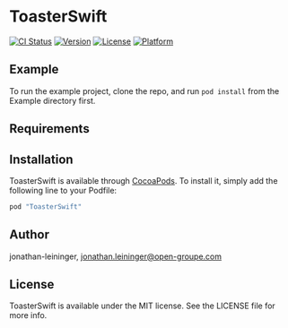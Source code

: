 # ToasterSwift

[![CI Status](http://img.shields.io/travis/jonathan-leininger/ToasterSwift.svg?style=flat)](https://travis-ci.org/jonathan-leininger/ToasterSwift)
[![Version](https://img.shields.io/cocoapods/v/ToasterSwift.svg?style=flat)](http://cocoapods.org/pods/ToasterSwift)
[![License](https://img.shields.io/cocoapods/l/ToasterSwift.svg?style=flat)](http://cocoapods.org/pods/ToasterSwift)
[![Platform](https://img.shields.io/cocoapods/p/ToasterSwift.svg?style=flat)](http://cocoapods.org/pods/ToasterSwift)

## Example

To run the example project, clone the repo, and run `pod install` from the Example directory first.

## Requirements

## Installation

ToasterSwift is available through [CocoaPods](http://cocoapods.org). To install
it, simply add the following line to your Podfile:

```ruby
pod "ToasterSwift"
```

## Author

jonathan-leininger, jonathan.leininger@open-groupe.com

## License

ToasterSwift is available under the MIT license. See the LICENSE file for more info.
